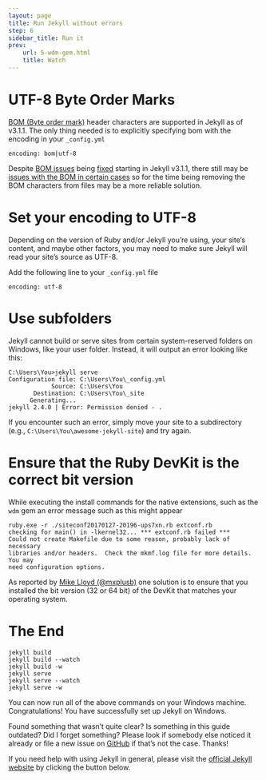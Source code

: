```yaml
---
layout: page
title: Run Jekyll without errors
step: 6
sidebar_title: Run it
prev:
    url: 5-wdm-gem.html
    title: Watch
---
```


# UTF-8 Byte Order Marks
<a href="https://en.wikipedia.org/wiki/Byte_order_mark">BOM (Byte order mark)</a> header characters are supported in Jekyll as of v3.1.1. The only thing needed is to explicitly specifying bom with the encoding in your `_config.yml`

```
encoding: bom|utf-8
```

Despite [BOM issues](https://github.com/jekyll/jekyll/issues/2853) being [fixed](https://github.com/jekyll/jekyll/pull/4404) starting in Jekyll v3.1.1, there still may be [issues with the BOM in certain cases](https://github.com/jekyll/jekyll/issues/5363) so for the time being removing the BOM characters from files may be a more reliable solution.


# Set your encoding to UTF-8
Depending on the version of Ruby and/or Jekyll you’re using, your site’s content, and maybe other factors, you may need to make sure Jekyll will read your site’s source as UTF-8.

Add the following line to your `_config.yml` file

```
encoding: utf-8
```

# Use subfolders
Jekyll cannot build or serve sites from certain system-reserved folders on Windows, like your user folder. Instead, it will output an error looking like this:

```
C:\Users\You>jekyll serve
Configuration file: C:\Users\You\_config.yml
            Source: C:\Users\You
       Destination: C:\Users\You\_site
      Generating...
jekyll 2.4.0 | Error: Permission denied - .
```

If you encounter such an error, simply move your site to a subdirectory (e.g., `C:\Users\You\awesome-jekyll-site`) and try again.

# Ensure that the Ruby DevKit is the correct bit version
While executing the install commands for the native extensions, such as the `wdm` gem an error message such as this might appear

```
ruby.exe -r ./siteconf20170127-20196-ups7xn.rb extconf.rb
checking for main() in -lkernel32... *** extconf.rb failed ***
Could not create Makefile due to some reason, probably lack of necessary
libraries and/or headers.  Check the mkmf.log file for more details.  You may
need configuration options.
```

As reported by [Mike Lloyd (@mxplusb)](https://github.com/mxplusb) one solution is to ensure that you installed the bit version (32 or 64 bit) of the DevKit that matches your operating system.

# The End

```
jekyll build
jekyll build --watch
jekyll build -w
jekyll serve
jekyll serve --watch
jekyll serve -w
```

You can now run all of the above commands on your Windows machine. Congratulations! You have successfully set up Jekyll on Windows.

Found something that wasn’t quite clear? Is something in this guide outdated? Did I forget something? Please look if somebody else noticed it already or file a new issue on <a href="https://github.com/sverrirs/jekyllonwindows/issues">GitHub</a> if that’s not the case. Thanks!

If you need help with using Jekyll in general, please visit the <a href="https://jekyllrb.com/">official Jekyll website</a> by clicking the button below.